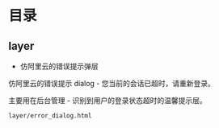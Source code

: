 # 目录



## layer

- 仿阿里云的错误提示弹层

仿阿里云的错误提示 dialog - 您当前的会话已超时，请重新登录。

主要用在后台管理 - 识别到用户的登录状态超时的温馨提示层。

```
layer/error_dialog.html
```





